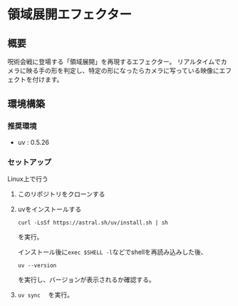 # 領域展開エフェクター

## 概要

呪術会戦に登場する「領域展開」を再現するエフェクター。
リアルタイムでカメラに映る手の形を判定し、特定の形になったらカメラに写っている映像にエフェクトを付けます。

## 環境構築

### 推奨環境
- uv : 0.5.26

### セットアップ
Linux上で行う

1. このリポジトリをクローンする

2. uvをインストールする

    ``` curl -LsSf https://astral.sh/uv/install.sh | sh ```

    を実行。

    インストール後に`exec $SHELL -l`などでshellを再読み込みした後、

    ```uv --version```

    を実行し、バージョンが表示されるか確認する。

3. ` uv sync `　
    を実行。
